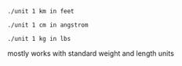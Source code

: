 ```./unit 1 km in feet```

```./unit 1 cm in angstrom```

```./unit 1 kg in lbs```

mostly works with standard weight and length units
